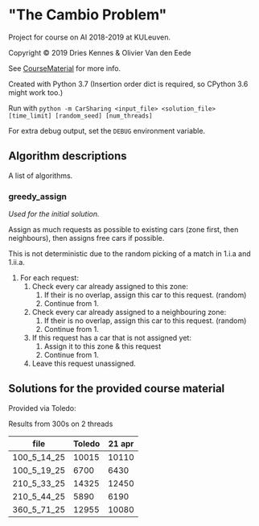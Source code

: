# "The Cambio Problem"

Project for course on AI 2018-2019 at KULeuven.

Copyright © 2019 Dries Kennes & Olivier Van den Eede

See [CourseMaterial](./CourseMaterial) for more info.

Created with Python 3.7 (Insertion order dict is required, so CPython 3.6 might work too.)

Run with `python -m CarSharing <input_file> <solution_file> [time_limit] [random_seed] [num_threads]`

For extra debug output, set the `DEBUG` environment variable.

## Algorithm descriptions

A list of algorithms.

### greedy_assign

_Used for the initial solution._

Assign as much requests as possible to existing cars (zone first, then neighbours), 
then assigns free cars if possible.

This is not deterministic due to the random picking of a match in 1.i.a and 1.ii.a.

1. For each request:
    1. Check every car already assigned to this zone:
        1. If their is no overlap, assign this car to this request. (random)
        2. Continue from 1.
    2. Check every car already assigned to a neighbouring zone:
        1. If their is no overlap, assign this car to this request. (random)
        2. Continue from 1.
    3. If this request has a car that is not assigned yet:
        1. Assign it to this zone & this request
        2. Continue from 1.
    4. Leave this request unassigned.

## Solutions for the provided course material

Provided via Toledo:

Results from 300s on 2 threads

 file        | Toledo | 21 apr 
-------------|--------|--------
 100_5_14_25 |  10015 | 10110
 100_5_19_25 |   6700 |  6430
 210_5_33_25 |  14325 | 12450
 210_5_44_25 |   5890 |  6190
 360_5_71_25 |  12955 | 10080

